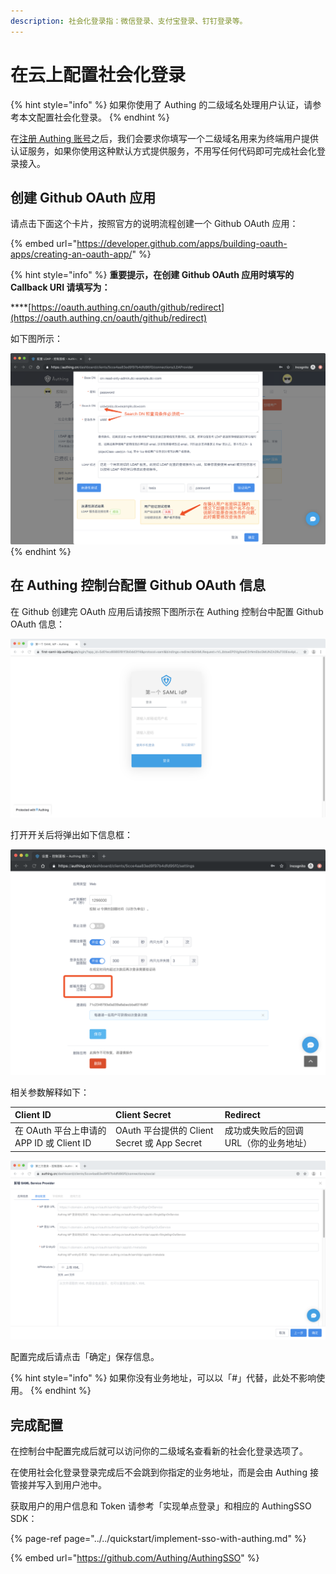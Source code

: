 ```yaml
---
description: 社会化登录指：微信登录、支付宝登录、钉钉登录等。
---
```


# 在云上配置社会化登录

{% hint style="info" %}
如果你使用了 Authing 的二级域名处理用户认证，请参考本文配置社会化登录。
{% endhint %}

在[注册 Authing 账号](https://authing.cn)之后，我们会要求你填写一个二级域名用来为终端用户提供认证服务，如果你使用这种默认方式提供服务，不用写任何代码即可完成社会化登录接入。

## 创建 Github OAuth 应用

请点击下面这个卡片，按照官方的说明流程创建一个 Github OAuth 应用：

{% embed url="https://developer.github.com/apps/building-oauth-apps/creating-an-oauth-app/" %}

{% hint style="info" %}
**重要提示，在创建 Github OAuth 应用时填写的 Callback URI 请填写为：**

\*\*\*\*[https://oauth.authing.cn/oauth/github/redirect](https://oauth.authing.cn/oauth/github/redirect)

如下图所示：

![](../../.gitbook/assets/image%20%28262%29.png)
{% endhint %}

## 在 Authing 控制台配置 Github OAuth 信息

在 Github 创建完 OAuth 应用后请按照下图所示在 Authing 控制台中配置 Github OAuth 信息：

![](../../.gitbook/assets/image%20%28133%29.png)

打开开关后将弹出如下信息框：

![](../../.gitbook/assets/image%20%28110%29.png)

相关参数解释如下：

| Client ID | Client Secret | Redirect |
| :--- | :--- | :--- |
| 在 OAuth 平台上申请的 APP ID 或 Client ID | OAuth 平台提供的 Client Secret 或 App Secret | 成功或失败后的回调 URL（你的业务地址） |

![](../../.gitbook/assets/image%20%28330%29.png)

配置完成后请点击「确定」保存信息。

{% hint style="info" %}
如果你没有业务地址，可以以「\#」代替，此处不影响使用。
{% endhint %}

## 完成配置

在控制台中配置完成后就可以访问你的二级域名查看新的社会化登录选项了。

在使用社会化登录登录完成后不会跳到你指定的业务地址，而是会由 Authing 接管接并写入到用户池中。

获取用户的用户信息和 Token 请参考「实现单点登录」和相应的 AuthingSSO SDK：

{% page-ref page="../../quickstart/implement-sso-with-authing.md" %}

{% embed url="https://github.com/Authing/AuthingSSO" %}



